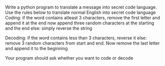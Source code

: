 Write a python program to translate a message into secret code language. Use the rules below to translate normal English into secret code language
Coding:
if the word contains atleast 3 characters, remove the first letter and append it at the end now append three random characters at the starting and the end else: simply reverse the string

Decoding:
if the word contains less than 3 characters, reverse it else: remove 3 random characters from start and end. Now remove the last letter and append it to the beginning

Your program should ask whether you want to code or decode